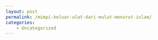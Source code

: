 ```yaml
---
layout: post
permalink: /mimpi-keluar-ulat-dari-mulut-menurut-islam/
categories:
    - Uncategorized
---
```


